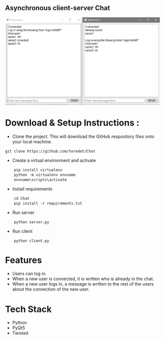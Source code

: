 ## Asynchronous client-server Chat
![alt text](img/1.png)

# Download & Setup Instructions :
* Clone the project. This will download the GitHub respository files onto your local machine.</br>
```Shell
git clone https://github.com/teredet/Chat
```
* Create a virtual environment and activate
```Shell
    pip install virtualenv
    python -m virtualenv envname
    envname\scripts\activate
```
* Install requirements
```Shell
    cd Chat
    pip install -r requirements.txt
```
* Run server
```Shell
    python server.py
```
* Run client
```Shell
    python client.py
```

# Features
* Users can log in.
* When a new user is connected, it is written who is already in the chat.
* When a new user logs in, a message is written to the rest of the users about the connection of the new user. 
# Tech Stack
* Python
* PyQt5
* Twisted